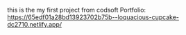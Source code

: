 this is the my first project from codsoft
Portfolio: https://65edf01a28bd13923702b75b--loquacious-cupcake-dc2710.netlify.app/
